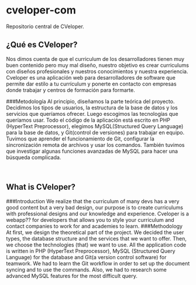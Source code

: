 # cveloper-com
Repositorio central de CVeloper.

## ¿Qué es CVeloper?
Nos dimos cuenta de que el curriculum de los desarrolladores tienen muy buen contenido pero muy mal diseño, nuestro objetivo es crear curriculums con diseños profesionales y nuestros conocimientos y nuestra experiencia.
Cveloper es una aplicación web para desarrolladores de software que permite dar estilo a tu currículum y ponerte en contacto con empresas donde trabajar y centros de formación para formarte.


###Metodología
Al principio, diseñamos la parte teórica del proyecto. Decidimos los tipos de usuarios, la estructura de la base de datos y los servicios que queríamos ofrecer.
Luego escogimos las tecnologías que queríamos usar. Todo el código de la aplicación está escrito en PHP (HyperText Preprocessor), elegimos MySQL(Structured Query Language) para la base de datos, y Git(control de versiones) para trabajar en equipo.
Tuvimos que aprender el funcionamiento de Git, configurar la sincronización remota de archivos y usar los comandos.
También tuvimos que investigar algunas funciones avanzadas de MySQL para hacer una búsqueda complicada.

 

## What is CVeloper?
###Introduction
We realize that the curriculum of many devs has a very good content but a very bad design, our purpose is to create curriculums with professional designs and our knowledge and experience.
Cveloper is  a webapp?? for developers that allows you to style your curriculum and contact companies to work for and academies to learn.
###Methodology    
At first, we design the theoretical part of the project. We decided the user types, the database structure and the services that we want to offer.
Then, we choose the technologies (that) we want to use. All the application code is written in PHP (HyperText Preprocessor), MySQL (Structured Query Language) for the database and Git(a version control software) for teamwork.
We had  to learn the  Git workflow in order to set up the document syncing and to use the commands.
Also, we had to research some advanced MySQL features for the most difficult query.
